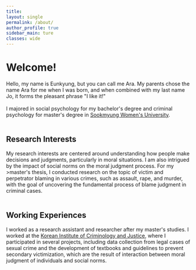 ```yaml
---
title: 
layout: single
permalink: /about/
author_profile: true
sidebar_main: ture
classes: wide
---
```


<h1>Welcome!</h1>
<p>Hello, my name is Eunkyung, but you can call me Ara. My parents chose the name Ara for me when I was born, and when combined with my last name Jo, it forms the pleasant phrase "I like it!" <br><br>
    I majored in social psychology for my bachelor's degree and criminal psychology for master's degree 
    in <a href="https://www.sookmyung.ac.kr/sites/sookmyungen/index.do">Sookmyung Women's University</a>.<br><br>  

  
  <h2>Research Interests</h2>
  My research interests are centered around understanding how people make decisions and judgments, particularly in moral situations. 
  I am also intrigued by the impact of social norms on the moral judgment process. 
  For my >master's thesis, I conducted research on the topic of victim and perpetrator blaming in various crimes, such as assault, rape, and murder, with the goal of uncovering the fundamental process of blame judgment in criminal cases. <br><br>

  
  <h2>Working Experiences</h2> 
  I worked as a research assistant and researcher after my master's studies. 
  I worked at the <a href="https://www.kicj.re.kr/international/">Korean Institute of Criminology and Justice</a>, where I participated in several projects, including data collection from legal cases of sexual crime and the development of textbooks and guidelines to prevent secondary victimization, which are the result of interaction between moral judgment of individuals and social norms. <br>
    